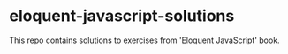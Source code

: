 # eloquent-javascript-solutions

This repo contains solutions to exercises from 'Eloquent JavaScript' book.
